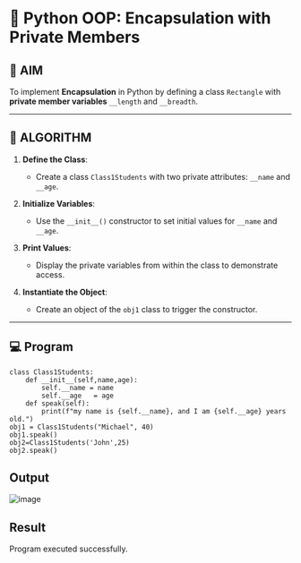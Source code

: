 # 🐍 Python OOP: Encapsulation with Private Members

## 🎯 AIM

To implement **Encapsulation** in Python by defining a class `Rectangle` with **private member variables** `__length` and `__breadth`.

---

## 🧠 ALGORITHM

1. **Define the Class**:
   - Create a class `Class1Students` with two private attributes: `__name` and `__age`.

2. **Initialize Variables**:
   - Use the `__init__()` constructor to set initial values for `__name` and `__age`.

3. **Print Values**:
   - Display the private variables from within the class to demonstrate access.

4. **Instantiate the Object**:
   - Create an object of the `obj1` class to trigger the constructor.

---

## 💻 Program
```
class Class1Students:
    def __init__(self,name,age): 
        self.__name = name
        self.__age   = age
    def speak(self):
        print(f"my name is {self.__name}, and I am {self.__age} years old.")
obj1 = Class1Students("Michael", 40)
obj1.speak()
obj2=Class1Students('John',25)
obj2.speak()
```
## Output
![image](https://github.com/user-attachments/assets/9df0a592-5a51-4ef2-9d7a-91b5cb099511)


## Result
Program executed successfully.
